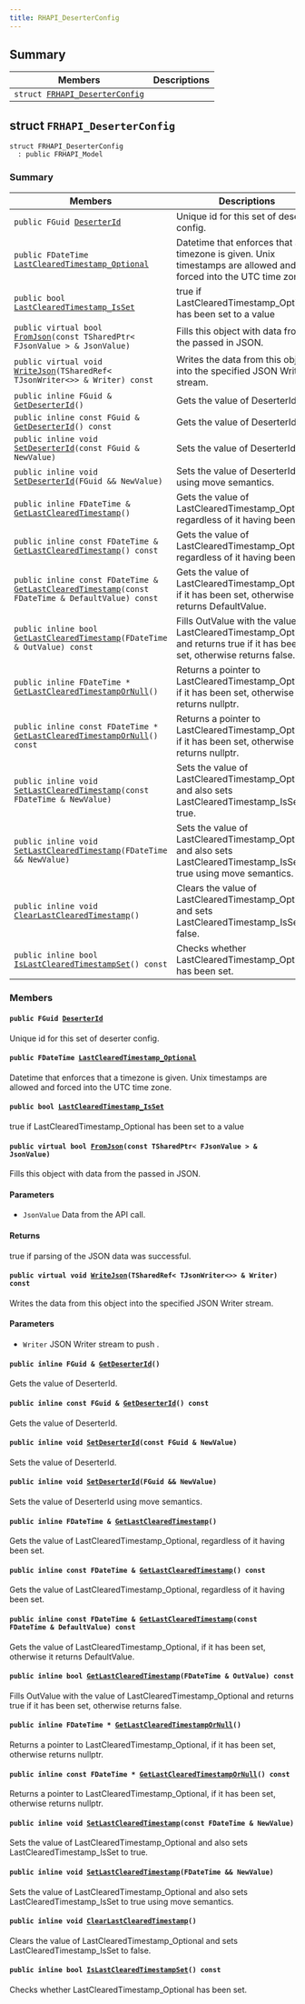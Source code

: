 ```yaml
---
title: RHAPI_DeserterConfig
---
```


## Summary

 Members                        | Descriptions                                
--------------------------------|---------------------------------------------
`struct `[`FRHAPI_DeserterConfig`](#structFRHAPI__DeserterConfig) | 

## struct `FRHAPI_DeserterConfig` <a id="structFRHAPI__DeserterConfig"></a>

```
struct FRHAPI_DeserterConfig
  : public FRHAPI_Model
```

### Summary

 Members                        | Descriptions                                
--------------------------------|---------------------------------------------
`public FGuid `[`DeserterId`](#structFRHAPI__DeserterConfig_1a42bd72546bd60dd7b5b6074e2e7e81a9) | Unique id for this set of deserter config.
`public FDateTime `[`LastClearedTimestamp_Optional`](#structFRHAPI__DeserterConfig_1aa10fbedf77df6acf14c1baadbd85aed9) | Datetime that enforces that a timezone is given. Unix timestamps are allowed and forced into the UTC time zone.
`public bool `[`LastClearedTimestamp_IsSet`](#structFRHAPI__DeserterConfig_1a142a8e7dd0dd85a701c846e9e83240cb) | true if LastClearedTimestamp_Optional has been set to a value
`public virtual bool `[`FromJson`](#structFRHAPI__DeserterConfig_1aa56f80606556b57ee53c5c5fece60594)`(const TSharedPtr< FJsonValue > & JsonValue)` | Fills this object with data from the passed in JSON.
`public virtual void `[`WriteJson`](#structFRHAPI__DeserterConfig_1a69ea1a70bdbe90e3f423288b58f91d25)`(TSharedRef< TJsonWriter<>> & Writer) const` | Writes the data from this object into the specified JSON Writer stream.
`public inline FGuid & `[`GetDeserterId`](#structFRHAPI__DeserterConfig_1abef8c3d4985a16c1eb40d4201d8c2936)`()` | Gets the value of DeserterId.
`public inline const FGuid & `[`GetDeserterId`](#structFRHAPI__DeserterConfig_1a190a0c787e262b1567635044f20f93b5)`() const` | Gets the value of DeserterId.
`public inline void `[`SetDeserterId`](#structFRHAPI__DeserterConfig_1af62955f81dcc7402a4966c62fc7951d0)`(const FGuid & NewValue)` | Sets the value of DeserterId.
`public inline void `[`SetDeserterId`](#structFRHAPI__DeserterConfig_1a96294d315340ed2d4e916c1cea93aa08)`(FGuid && NewValue)` | Sets the value of DeserterId using move semantics.
`public inline FDateTime & `[`GetLastClearedTimestamp`](#structFRHAPI__DeserterConfig_1a02f8afd5a2b575b71b3120093b3487b6)`()` | Gets the value of LastClearedTimestamp_Optional, regardless of it having been set.
`public inline const FDateTime & `[`GetLastClearedTimestamp`](#structFRHAPI__DeserterConfig_1afd6cfd3d8d2ea918c99e0142a5e1b6e2)`() const` | Gets the value of LastClearedTimestamp_Optional, regardless of it having been set.
`public inline const FDateTime & `[`GetLastClearedTimestamp`](#structFRHAPI__DeserterConfig_1a835bbecef2debeb7d72828f9cf3c8693)`(const FDateTime & DefaultValue) const` | Gets the value of LastClearedTimestamp_Optional, if it has been set, otherwise it returns DefaultValue.
`public inline bool `[`GetLastClearedTimestamp`](#structFRHAPI__DeserterConfig_1a3ec57dc0b89c718e615f8d7e88564060)`(FDateTime & OutValue) const` | Fills OutValue with the value of LastClearedTimestamp_Optional and returns true if it has been set, otherwise returns false.
`public inline FDateTime * `[`GetLastClearedTimestampOrNull`](#structFRHAPI__DeserterConfig_1a155327175285bd680fc817c69aed45b0)`()` | Returns a pointer to LastClearedTimestamp_Optional, if it has been set, otherwise returns nullptr.
`public inline const FDateTime * `[`GetLastClearedTimestampOrNull`](#structFRHAPI__DeserterConfig_1a133464d9ce007c928b1190ad68a8f53f)`() const` | Returns a pointer to LastClearedTimestamp_Optional, if it has been set, otherwise returns nullptr.
`public inline void `[`SetLastClearedTimestamp`](#structFRHAPI__DeserterConfig_1aba498c071f117a16558e996462115ed2)`(const FDateTime & NewValue)` | Sets the value of LastClearedTimestamp_Optional and also sets LastClearedTimestamp_IsSet to true.
`public inline void `[`SetLastClearedTimestamp`](#structFRHAPI__DeserterConfig_1a6322addc289964692a5f20845ad5a54a)`(FDateTime && NewValue)` | Sets the value of LastClearedTimestamp_Optional and also sets LastClearedTimestamp_IsSet to true using move semantics.
`public inline void `[`ClearLastClearedTimestamp`](#structFRHAPI__DeserterConfig_1a2759353d424262873a9d4cbf842aa670)`()` | Clears the value of LastClearedTimestamp_Optional and sets LastClearedTimestamp_IsSet to false.
`public inline bool `[`IsLastClearedTimestampSet`](#structFRHAPI__DeserterConfig_1ae958b92cae270f9d52ebac2cd4116c96)`() const` | Checks whether LastClearedTimestamp_Optional has been set.

### Members

#### `public FGuid `[`DeserterId`](#structFRHAPI__DeserterConfig_1a42bd72546bd60dd7b5b6074e2e7e81a9) <a id="structFRHAPI__DeserterConfig_1a42bd72546bd60dd7b5b6074e2e7e81a9"></a>

Unique id for this set of deserter config.

#### `public FDateTime `[`LastClearedTimestamp_Optional`](#structFRHAPI__DeserterConfig_1aa10fbedf77df6acf14c1baadbd85aed9) <a id="structFRHAPI__DeserterConfig_1aa10fbedf77df6acf14c1baadbd85aed9"></a>

Datetime that enforces that a timezone is given. Unix timestamps are allowed and forced into the UTC time zone.

#### `public bool `[`LastClearedTimestamp_IsSet`](#structFRHAPI__DeserterConfig_1a142a8e7dd0dd85a701c846e9e83240cb) <a id="structFRHAPI__DeserterConfig_1a142a8e7dd0dd85a701c846e9e83240cb"></a>

true if LastClearedTimestamp_Optional has been set to a value

#### `public virtual bool `[`FromJson`](#structFRHAPI__DeserterConfig_1aa56f80606556b57ee53c5c5fece60594)`(const TSharedPtr< FJsonValue > & JsonValue)` <a id="structFRHAPI__DeserterConfig_1aa56f80606556b57ee53c5c5fece60594"></a>

Fills this object with data from the passed in JSON.

#### Parameters
* `JsonValue` Data from the API call.

#### Returns
true if parsing of the JSON data was successful.

#### `public virtual void `[`WriteJson`](#structFRHAPI__DeserterConfig_1a69ea1a70bdbe90e3f423288b58f91d25)`(TSharedRef< TJsonWriter<>> & Writer) const` <a id="structFRHAPI__DeserterConfig_1a69ea1a70bdbe90e3f423288b58f91d25"></a>

Writes the data from this object into the specified JSON Writer stream.

#### Parameters
* `Writer` JSON Writer stream to push .

#### `public inline FGuid & `[`GetDeserterId`](#structFRHAPI__DeserterConfig_1abef8c3d4985a16c1eb40d4201d8c2936)`()` <a id="structFRHAPI__DeserterConfig_1abef8c3d4985a16c1eb40d4201d8c2936"></a>

Gets the value of DeserterId.

#### `public inline const FGuid & `[`GetDeserterId`](#structFRHAPI__DeserterConfig_1a190a0c787e262b1567635044f20f93b5)`() const` <a id="structFRHAPI__DeserterConfig_1a190a0c787e262b1567635044f20f93b5"></a>

Gets the value of DeserterId.

#### `public inline void `[`SetDeserterId`](#structFRHAPI__DeserterConfig_1af62955f81dcc7402a4966c62fc7951d0)`(const FGuid & NewValue)` <a id="structFRHAPI__DeserterConfig_1af62955f81dcc7402a4966c62fc7951d0"></a>

Sets the value of DeserterId.

#### `public inline void `[`SetDeserterId`](#structFRHAPI__DeserterConfig_1a96294d315340ed2d4e916c1cea93aa08)`(FGuid && NewValue)` <a id="structFRHAPI__DeserterConfig_1a96294d315340ed2d4e916c1cea93aa08"></a>

Sets the value of DeserterId using move semantics.

#### `public inline FDateTime & `[`GetLastClearedTimestamp`](#structFRHAPI__DeserterConfig_1a02f8afd5a2b575b71b3120093b3487b6)`()` <a id="structFRHAPI__DeserterConfig_1a02f8afd5a2b575b71b3120093b3487b6"></a>

Gets the value of LastClearedTimestamp_Optional, regardless of it having been set.

#### `public inline const FDateTime & `[`GetLastClearedTimestamp`](#structFRHAPI__DeserterConfig_1afd6cfd3d8d2ea918c99e0142a5e1b6e2)`() const` <a id="structFRHAPI__DeserterConfig_1afd6cfd3d8d2ea918c99e0142a5e1b6e2"></a>

Gets the value of LastClearedTimestamp_Optional, regardless of it having been set.

#### `public inline const FDateTime & `[`GetLastClearedTimestamp`](#structFRHAPI__DeserterConfig_1a835bbecef2debeb7d72828f9cf3c8693)`(const FDateTime & DefaultValue) const` <a id="structFRHAPI__DeserterConfig_1a835bbecef2debeb7d72828f9cf3c8693"></a>

Gets the value of LastClearedTimestamp_Optional, if it has been set, otherwise it returns DefaultValue.

#### `public inline bool `[`GetLastClearedTimestamp`](#structFRHAPI__DeserterConfig_1a3ec57dc0b89c718e615f8d7e88564060)`(FDateTime & OutValue) const` <a id="structFRHAPI__DeserterConfig_1a3ec57dc0b89c718e615f8d7e88564060"></a>

Fills OutValue with the value of LastClearedTimestamp_Optional and returns true if it has been set, otherwise returns false.

#### `public inline FDateTime * `[`GetLastClearedTimestampOrNull`](#structFRHAPI__DeserterConfig_1a155327175285bd680fc817c69aed45b0)`()` <a id="structFRHAPI__DeserterConfig_1a155327175285bd680fc817c69aed45b0"></a>

Returns a pointer to LastClearedTimestamp_Optional, if it has been set, otherwise returns nullptr.

#### `public inline const FDateTime * `[`GetLastClearedTimestampOrNull`](#structFRHAPI__DeserterConfig_1a133464d9ce007c928b1190ad68a8f53f)`() const` <a id="structFRHAPI__DeserterConfig_1a133464d9ce007c928b1190ad68a8f53f"></a>

Returns a pointer to LastClearedTimestamp_Optional, if it has been set, otherwise returns nullptr.

#### `public inline void `[`SetLastClearedTimestamp`](#structFRHAPI__DeserterConfig_1aba498c071f117a16558e996462115ed2)`(const FDateTime & NewValue)` <a id="structFRHAPI__DeserterConfig_1aba498c071f117a16558e996462115ed2"></a>

Sets the value of LastClearedTimestamp_Optional and also sets LastClearedTimestamp_IsSet to true.

#### `public inline void `[`SetLastClearedTimestamp`](#structFRHAPI__DeserterConfig_1a6322addc289964692a5f20845ad5a54a)`(FDateTime && NewValue)` <a id="structFRHAPI__DeserterConfig_1a6322addc289964692a5f20845ad5a54a"></a>

Sets the value of LastClearedTimestamp_Optional and also sets LastClearedTimestamp_IsSet to true using move semantics.

#### `public inline void `[`ClearLastClearedTimestamp`](#structFRHAPI__DeserterConfig_1a2759353d424262873a9d4cbf842aa670)`()` <a id="structFRHAPI__DeserterConfig_1a2759353d424262873a9d4cbf842aa670"></a>

Clears the value of LastClearedTimestamp_Optional and sets LastClearedTimestamp_IsSet to false.

#### `public inline bool `[`IsLastClearedTimestampSet`](#structFRHAPI__DeserterConfig_1ae958b92cae270f9d52ebac2cd4116c96)`() const` <a id="structFRHAPI__DeserterConfig_1ae958b92cae270f9d52ebac2cd4116c96"></a>

Checks whether LastClearedTimestamp_Optional has been set.

